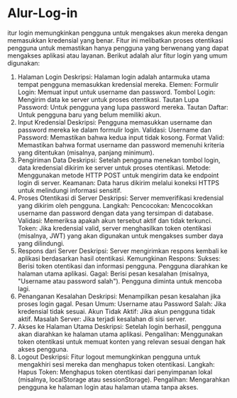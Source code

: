 # Alur-Log-in
itur login memungkinkan pengguna untuk mengakses akun mereka dengan memasukkan kredensial yang benar. Fitur ini melibatkan proses otentikasi pengguna untuk memastikan hanya pengguna yang berwenang yang dapat mengakses aplikasi atau layanan. Berikut adalah alur fitur login yang umum digunakan:
1. Halaman Login
Deskripsi: Halaman login adalah antarmuka utama tempat pengguna memasukkan kredensial mereka.
Elemen:
Formulir Login: Memuat input untuk username dan password.
Tombol Login: Mengirim data ke server untuk proses otentikasi.
Tautan Lupa Password: Untuk pengguna yang lupa password mereka.
Tautan Daftar: Untuk pengguna baru yang belum memiliki akun.
2. Input Kredensial
Deskripsi: Pengguna memasukkan username dan password mereka ke dalam formulir login.
Validasi:
Username dan Password: Memastikan bahwa kedua input tidak kosong.
Format Valid: Memastikan bahwa format username dan password memenuhi kriteria yang ditentukan (misalnya, panjang minimum).
3. Pengiriman Data
Deskripsi: Setelah pengguna menekan tombol login, data kredensial dikirim ke server untuk proses otentikasi.
Metode: Menggunakan metode HTTP POST untuk mengirim data ke endpoint login di server.
Keamanan: Data harus dikirim melalui koneksi HTTPS untuk melindungi informasi sensitif.
4. Proses Otentikasi di Server
Deskripsi: Server memverifikasi kredensial yang dikirim oleh pengguna.
Langkah:
Pencocokan: Mencocokkan username dan password dengan data yang tersimpan di database.
Validasi: Memeriksa apakah akun tersebut aktif dan tidak terkunci.
Token: Jika kredensial valid, server menghasilkan token otentikasi (misalnya, JWT) yang akan digunakan untuk mengakses sumber daya yang dilindungi.
5. Respons dari Server
Deskripsi: Server mengirimkan respons kembali ke aplikasi berdasarkan hasil otentikasi.
Kemungkinan Respons:
Sukses: Berisi token otentikasi dan informasi pengguna. Pengguna diarahkan ke halaman utama aplikasi.
Gagal: Berisi pesan kesalahan (misalnya, "Username atau password salah"). Pengguna diminta untuk mencoba lagi.
6. Penanganan Kesalahan
Deskripsi: Menampilkan pesan kesalahan jika proses login gagal.
Pesan Umum:
Username atau Password Salah: Jika kredensial tidak sesuai.
Akun Tidak Aktif: Jika akun pengguna tidak aktif.
Masalah Server: Jika terjadi kesalahan di sisi server.
7. Akses ke Halaman Utama
Deskripsi: Setelah login berhasil, pengguna akan diarahkan ke halaman utama aplikasi.
Pengalihan: Menggunakan token otentikasi untuk memuat konten yang relevan sesuai dengan hak akses pengguna.
8. Logout
Deskripsi: Fitur logout memungkinkan pengguna untuk mengakhiri sesi mereka dan menghapus token otentikasi.
Langkah:
Hapus Token: Menghapus token otentikasi dari penyimpanan lokal (misalnya, localStorage atau sessionStorage).
Pengalihan: Mengarahkan pengguna ke halaman login atau halaman utama tanpa akses.
